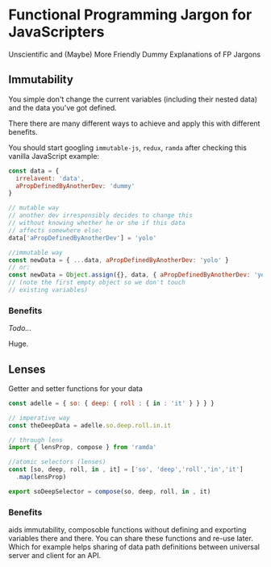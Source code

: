# Functional Programming Jargon for JavaScripters
Unscientific and (Maybe) More Friendly Dummy Explanations of FP Jargons

## Immutability
You simple don't change the current variables (including their nested data) and
 the data you've got defined.

There there are many different ways to achieve and apply this with different
benefits.

You should start googling `immutable-js`, `redux`, `ramda` after checking this
vanilla JavaScript example:

```javascript
const data = {
  irrelavent: 'data',
  aPropDefinedByAnotherDev: 'dummy'
}

// mutable way
// another dev irresponsibly decides to change this
// without knowing whether he or she if this data
// affects somewhere else:
data['aPropDefinedByAnotherDev'] = 'yolo'

//immutable way
const newData = { ...data, aPropDefinedByAnotherDev: 'yolo' }
// or:
const newData = Object.assign({}, data, { aPropDefinedByAnotherDev: 'yolo' })
// (note the first empty object so we don't touch
// existing variables)
```


### Benefits
*Todo...*

Huge.

## Lenses
Getter and setter functions for your data
```javascript
const adelle = { so: { deep: { roll : { in : 'it' } } } }

// imperative way
const theDeepData = adelle.so.deep.roll.in.it

// through lens
import { lensProp, compose } from 'ramda'

//atomic selectors (lenses)
const [so, deep, roll, in , it] = ['so', 'deep','roll','in','it']
  .map(lensProp)

export soDeepSelector = compose(so, deep, roll, in , it)


```

### Benefits
aids immutability, composoble functions without defining and
exporting variables there and there. You can share these
functions and re-use later. Which for example helps sharing
of data path definitions between universal server and client
for an API.
